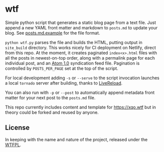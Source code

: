 # wtf

Simple python script that generates a static blog page from a text file. Just append a new YAML front matter and markdown to `posts.md` to update your blog. See [posts.md.example](posts.md.example) for the file format.

`python wtf.py` parses the file and builds the HTML, putting output in `site_build` directory. This works nicely for CI deployment on Netlify, direct from this repo. At the moment, it creates paginated `index<x>.html` files with all the posts in newest-on-top order, along with a permalink page for each individual post, and an [Atom 1.0](https://tools.ietf.org/html/rfc4287) syndication feed file. Pagination is controlled by `POSTS_PER_PAGE` set at the top of the script.

For local development adding `-s` or `--serve` to the script invocation launches a local `tornado` server after building, thanks to [LiveReload](https://livereload.readthedocs.io/en/latest/).

You can also run with `-p` or `--post` to automatically append metadata front matter for your next post to the `posts.md` file.

This repo currently includes content and template for <https://xqo.wtf> but in theory could be forked and reused by anyone.

## License

In keeping with the name and nature of the project, released under the [WTFPL](http://www.wtfpl.net/txt/copying/).
